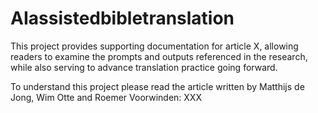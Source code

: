 # AIassistedbibletranslation
This project provides supporting documentation for article X, allowing readers to examine the prompts and outputs referenced in the research, while also serving to advance translation practice going forward.

To understand this project please read the article written by Matthijs de Jong, Wim Otte and Roemer Voorwinden: XXX

